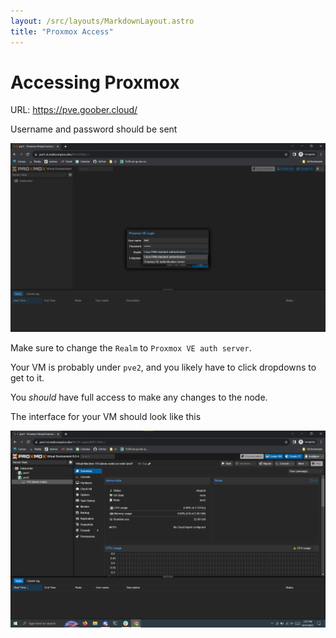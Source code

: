```yaml
---
layout: /src/layouts/MarkdownLayout.astro
title: "Proxmox Access"
---
```

# Accessing Proxmox

URL: https://pve.goober.cloud/

Username and password should be sent

<img src="/public/images/pve_login.png"/>

Make sure to change the `Realm` to `Proxmox VE auth server`.

Your VM is probably under `pve2`, and you likely have to click dropdowns to get to it.

You *should* have full access to make any changes to the node.

The interface for your VM should look like this

<img src="/public/images/pve_vm_view.png"/>
